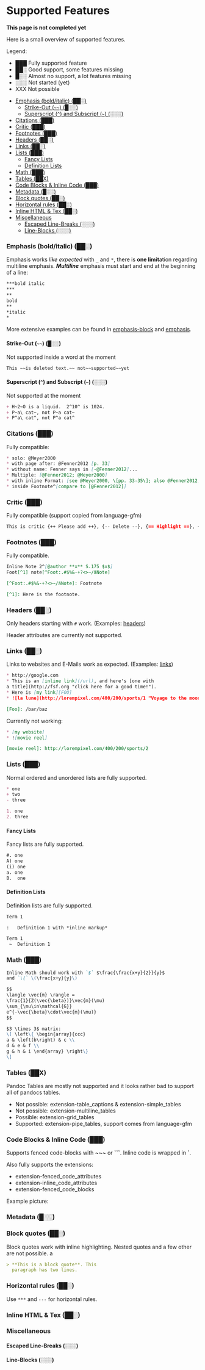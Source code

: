 # Supported Features

**This page is not completed yet**

Here is a small overview of supported features.

Legend:

- ███ Fully supported feature
- ██░ Good support, some features missing
- █░░ Almost no support, a lot features missing
- ░░░ Not started (yet)
- XXX Not possible

<!-- START doctoc generated TOC please keep comment here to allow auto update -->
<!-- DON'T EDIT THIS SECTION, INSTEAD RE-RUN doctoc TO UPDATE -->


- [Emphasis (bold/italic) (██░)](#emphasis-bolditalic-)
  - [Strike-Out (`~~`) (█░░)](#strike-out--)
  - [Superscript (`^`) and Subscript (`~`) (░░░)](#superscript--and-subscript--)
- [Citations (███)](#citations-)
- [Critic (███)](#critic-)
- [Footnotes (███)](#footnotes-)
- [Headers (██░)](#headers-)
- [Links (██░)](#links-)
- [Lists (███)](#lists-)
  - [Fancy Lists](#fancy-lists)
  - [Definition Lists](#definition-lists)
- [Math (███)](#math-)
- [Tables (██X)](#tables-)
- [Code Blocks & Inline Code (███)](#code-blocks-&-inline-code-)
- [Metadata (█░░)](#metadata-)
- [Block quotes (██░)](#block-quotes-)
- [Horizontal rules (██░)](#horizontal-rules-)
- [Inline HTML & Tex (██░)](#inline-html-&-tex-)
- [Miscellaneous](#miscellaneous)
  - [Escaped Line-Breaks (░░░)](#escaped-line-breaks-)
  - [Line-Blocks (░░░)](#line-blocks-)

<!-- END doctoc generated TOC please keep comment here to allow auto update -->

### Emphasis (bold/italic) (██░)

Emphasis works _like expected_ with `_` and `*`, there is **one limit**ation regarding multiline emphasis. ***Multiline*** emphasis must start and end at the beginning of a line:
```markdown
***bold italic
***
**
bold
**
*italic
*
```

More extensive examples can be found in [emphasis-block](../examples/markdown/emphasis-block.p.md) and [emphasis](../examples/markdown/emphasis.p.md).

#### Strike-Out (`~~`) (█░░)

<!--TODO-->Not supported inside a word at the moment

```markdown
This ~~is deleted text.~~ not~~supported~~yet
```

#### Superscript (`^`) and Subscript (`~`) (░░░)

<!--TODO-->Not supported at the moment

```markdown
+ H~2~O is a liquid.  2^10^ is 1024.
+ P~a\ cat~, not P~a cat~
+ P^a\ cat^, not P^a cat^
```

### Citations (███)

Fully compatible:

```markdown
* solo: @Meyer2000
* with page after: @Fenner2012 [p. 33]
* without name: Fenner says in [-@Fenner2012]...
* Multiple: [@Fenner2012; @Meyer2000]
* with inline Format: [see @Meyer2000, \[pp. 33-35\]; also @Fenner2012, pp. 33 and *passim* ~~123~~ $x^2$ .]
* inside Footnote^[compare to [@Fenner2012]]
```

### Critic (███)

Fully compatible (support copied from language-gfm)

```markdown
This is critic {++ Please add ++}, {-- Delete --}, {== Highlight ==}, {>> Comment <<}, {~~ Substitue~>This ~~}
```

### Footnotes (███)

Fully compatible.

```markdown
Inline Note 2^[@author **x** S.175 $x$]
Foot[^1] note[^Foot:.#$%&-+?<>~/äNote]

[^Foot:.#$%&-+?<>~/äNote]: Footnote

[^1]: Here is the footnote.

```

### Headers (██░)

Only headers starting with `#` work. (Examples: [headers](../examples/markdown/headers.p.md))

<!-- TODO --> Header attributes are currently not supported.

### Links (██░)

Links to websites and E-Mails work as expected. (Examples: [links](../examples/markdown/links.p.md))

```markdown
* http://google.com
* This is an [inline link](/url), and here's [one with
a title](http://fsf.org "click here for a good time!").
* Here is [my link][FOO]
* ![la lune](http://lorempixel.com/400/200/sports/1 "Voyage to the moon")

[Foo]: /bar/baz

```

<!--TODO: --> Currently not working:

```markdown
* [my website]
* ![movie reel]

[movie reel]: http://lorempixel.com/400/200/sports/2
```

### Lists (███)

Normal ordered and unordered lists are fully supported.

```markdown
* one
+ two
- three

1. one
2. three
```

#### Fancy Lists

Fancy lists are fully supported.

```markdown
#. one
A) one
(i) one
a. one
B.  one
```

#### Definition Lists

Definition lists are fully supported.

```markdown
Term 1

:   Definition 1 with *inline markup*

Term 1
 ~  Definition 1
```

### Math (███)

```markdown
Inline Math should work with `$` $\frac{\frac{x+y}{2}}{y}$
and `\(` \(\frac{x+y}{y}\)

$$
\langle \vec{m} \rangle =
\frac{1}{Z(\vec{\beta})}\vec{m}(\mu)
\sum_{\mu\in\mathcal{G}}
e^{-\vec{\beta}\cdot\vec{m}(\mu)}
$$

$3 \times 3$ matrix:
\[ \left\{ \begin{array}{ccc}
a & \left(b\right) & c \\
d & e & f \\
g & h & i \end{array} \right\}
\]
```

### Tables (██X)

Pandoc Tables are mostly not supported and it looks rather bad to support all of pandocs tables.

- Not possible: extension-table_captions \& extension-simple_tables
- Not possible: extension-multiline_tables
- Possible: extension-grid_tables
- Supported: extension-pipe_tables, support comes from language-gfm


### Code Blocks & Inline Code (███)

Supports fenced code-blocks with **~~~** or **\`\`\`**. Inline code is wrapped in **\`**.

Also fully supports the extensions:

- extension-fenced_code_attributes
- extension-inline_code_attributes
- extension-fenced_code_blocks

<!--TODO : --> Example picture:

### Metadata (█░░)

### Block quotes (██░)

Block quotes work with inline highlighting. Nested quotes and a few other are not possible.
a
```markdown
> **This is a block quote**. This
  paragraph has two lines.

```

### Horizontal rules (██░)

Use `***` and `---` for horizontal rules.

### Inline HTML & Tex (██░)

### Miscellaneous

#### Escaped Line-Breaks (░░░)

#### Line-Blocks (░░░)
